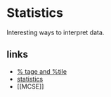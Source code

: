 # Statistics

Interesting ways to interpret data.

## links

- [% tage and %tile](http://www.differencebetween.net/science/mathematics-statistics/difference-between-percentage-and-percentile/)
- [statistics](https://www.fourmilab.ch/rpkp/experiments/statistics.html)
- [[MCSE]]